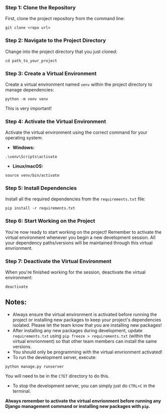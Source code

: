 ### Step 1: Clone the Repository

First, clone the project repository from the command line:

```
git clone <repo url>
```

### Step 2: Navigate to the Project Directory

Change into the project directory that you just cloned:

```
cd path_to_your_project
```

### Step 3: Create a Virtual Environment

Create a virtual environment named `venv` within the project directory to manage dependencies:

```
python -m venv venv
```

This is very important!

### Step 4: Activate the Virtual Environment

Activate the virtual environment using the correct command for your operating system:

* **Windows:**

```
.\venv\Scripts\activate
```

* **Linux/macOS:**

```
source venv/bin/activate
```

### Step 5: Install Dependencies

Install all the required dependencies from the `requirements.txt` file:

```
pip install -r requirements.txt
```

### Step 6: Start Working on the Project

You're now ready to start working on the project! Remember to activate the virtual environment whenever you begin a new development session. All your dependency paths/versions will be maintained through this virtual envrionment.

### Step 7: Deactivate the Virtual Environment

When you're finished working for the session, deactivate the virtual environment:

```
deactivate
```

## **Notes:**

* Always ensure the virtual environment is activated before running the project or installing new packages to keep your project's dependencies isolated. Please let the team know that you are installing new packages!
* After installing any new packages during development, update `requirements.txt` using `pip freeze > requirements.txt` (within the virtual envrionment) so that other team members can install the same versions.
* You should only be programming with the virtual envrionment activated!
* To run the development server, execute:

```
python manage.py runserver
```

You will need to be in the `CTET` directory to do this.

* To stop the development server, you can simply just do `CTRL+C` in the terminal.

**Always remember to activate the virtual envrionment before running any Django management command or installing new packages with `pip`.**
